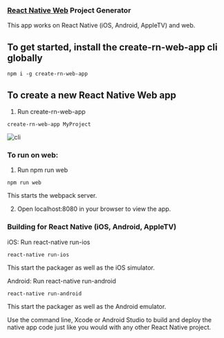 ### [React Native Web](https://github.com/necolas/react-native-web)  Project Generator

This app works on React Native (iOS, Android, AppleTV) and web.

## To get started, install the create-rn-web-app cli globally   
```
npm i -g create-rn-web-app
```

## To create a new React Native Web app

1. Run create-rn-web-app <projectName>   
```
create-rn-web-app MyProject
```


![cli](https://i.imgur.com/pIJP8SO.jpg)


### To run on web:   

1. Run npm run web
```
npm run web
```

This starts the webpack server.

2. Open localhost:8080 in your browser to view the app.

### Building for React Native (iOS, Android, AppleTV)   

iOS: Run react-native run-ios
```
react-native run-ios 
``` 

This start the packager as well as the iOS simulator.

Android: Run react-native run-android
```
react-native run-android
```

This start the packager as well as the Android emulator.

Use the command line, Xcode or Android Studio to build and deploy the native app code just like you would with any other React Native project.
